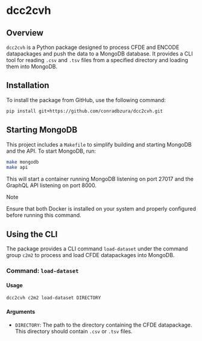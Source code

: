 # dcc2cvh

## Overview
`dcc2cvh` is a Python package designed to process CFDE and ENCODE datapackages and push the data to a MongoDB database. It provides a CLI tool for reading `.csv` and `.tsv` files from a specified directory and loading them into MongoDB.

## Installation
To install the package from GitHub, use the following command:

```bash
pip install git+https://github.com/conradbzura/dcc2cvh.git
```

## Starting MongoDB
This project includes a `Makefile` to simplify building and starting MongoDB and the API. To start MongoDB, run:

```bash
make mongodb
make api
```

This will start a container running MongoDB listening on port 27017 and the GraphQL API listening on port 8000.

> [!NOTE]
Ensure that both Docker is installed on your system and properly configured before running this command.

## Using the CLI
The package provides a CLI command `load-dataset` under the command group `c2m2` to process and load CFDE datapackages into MongoDB.

### Command: `load-dataset`

#### Usage
```bash
dcc2cvh c2m2 load-dataset DIRECTORY
```

#### Arguments
- `DIRECTORY`: The path to the directory containing the CFDE datapackage. This directory should contain `.csv` or `.tsv` files.
